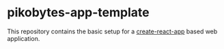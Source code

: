 # pikobytes-app-template

This repository contains the basic setup for a [create-react-app](https://github.com/facebook/create-react-app) based web application.
